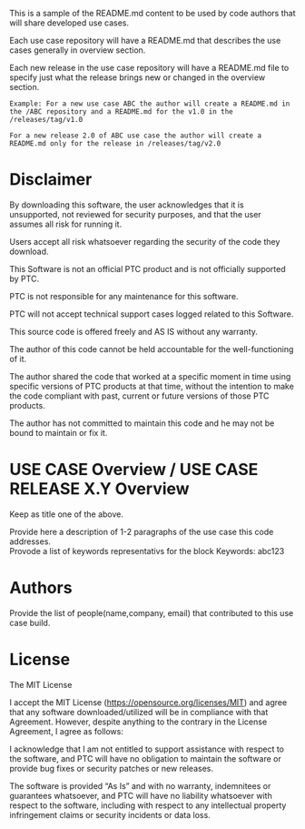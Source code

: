  
This is a sample of the README.md content to be used by code authors that will share developed use cases.

Each use case repository will have a README.md that describes the use cases generally in overview section.

Each new release in the use case repository will have a README.md file to specify just what the release brings new or changed in the overview section. 

    Example: For a new use case ABC the author will create a README.md in the /ABC repository and a README.md for the v1.0 in the /releases/tag/v1.0

    For a new release 2.0 of ABC use case the author will create a README.md only for the release in /releases/tag/v2.0

# Disclaimer
By downloading this software, the user acknowledges that it is unsupported, not reviewed for security purposes, and that the user assumes all risk for running it.

Users accept all risk whatsoever regarding the security of the code they download.

This Software is not an official PTC product and is not officially supported by PTC.

PTC is not responsible for any maintenance for this software.

PTC will not accept technical support cases logged related to this Software.

This source code is offered freely and AS IS without any warranty. 

The author of this code cannot be held accountable for the well-functioning of it.  

The author shared the code that worked at a specific moment in time using specific versions of PTC products at that time, without the intention to make the code compliant with past, current or future versions of those PTC products.  

The author has not committed to maintain this code and he may not be bound to maintain or fix it.

# USE CASE Overview / USE CASE RELEASE X.Y Overview
Keep as title one of the above. 

Provide here a description of 1-2 paragraphs of the use case this code addresses.    
Provode a list of keywords representativs for the block
Keywords: abc123

# Authors
Provide the list of people(name,company, email) that contributed to this use case build.

# License
The MIT License

I accept the MIT License (https://opensource.org/licenses/MIT) and agree that any software downloaded/utilized will be in compliance with that Agreement. However, despite anything to the contrary in the License Agreement, I agree as follows:

I acknowledge that I am not entitled to support assistance with respect to the software, and PTC will have no obligation to maintain the software or provide bug fixes or security patches or new releases.

The software is provided “As Is” and with no warranty, indemnitees or guarantees whatsoever, and PTC will have no liability whatsoever with respect to the software, including with respect to any intellectual property infringement claims or security incidents or data loss.
